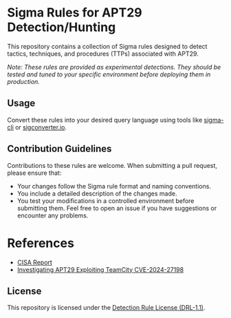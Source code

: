 # Sigma Rules for APT29 Detection/Hunting

This repository contains a collection of Sigma rules designed to detect tactics, techniques, and procedures (TTPs) associated with APT29. 

_Note: These rules are provided as experimental detections. They should be tested and tuned to your specific environment before deploying them in production._

## Usage
Convert these rules into your desired query language using tools like [sigma-cli](https://sigmahq.io/docs/guide/getting-started.html) or [sigconverter.io](https://sigconverter.io/).


## Contribution Guidelines
Contributions to these rules are welcome. When submitting a pull request, please ensure that:
- Your changes follow the Sigma rule format and naming conventions.
- You include a detailed description of the changes made.
- You test your modifications in a controlled environment before submitting them.
Feel free to open an issue if you have suggestions or encounter any problems.

# References
- [CISA Report](https://www.cisa.gov/news-events/cybersecurity-advisories/aa23-347a)
- [Investigating APT29 Exploiting TeamCity CVE-2024-27198](https://moe-3.gitbook.io/moex0-blog/articles/investigating-apt29-exploiting-teamcity-cve-2024-27198)

## License
This repository is licensed under the [Detection Rule License (DRL-1.1)](https://github.com/SigmaHQ/Detection-Rule-License).
